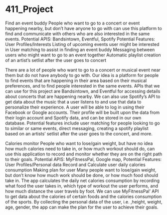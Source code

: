 # 411_Project

Find an event buddy
People who want to go to a concert or event happening nearby, but don’t have anyone to go with can use this platform to find and communicate with others who are also interested in the same events.
Potential APIS: Bandsintown, Eventful, Spotify
Potential Features:
User Profiles/Interests
Listing of upcoming events user might be interested in
User matching to assist in finding an event buddy
Messaging between users who might want to go to an event together
Automatic playlist creation of an artist’s setlist after the user goes to concert

There are a lot of people who want to go to a concert or musical event near them but do not have anybody to go with. Our idea is a platform for people to find events that are happening in their area based on their musical preferences, and to find people interested in the same events. APIs that we can use for this project are Bandsintown, and Eventful for accessing details about concerts that are happening nearby. We can also use Spotify’s API to get data about the music that a user listens to and use that data to personalize their experience. A user will be able to log in using their Facebook or Google accounts. Their profile will be built upon the data from their login account and Spotify data, and can be stored in our own database. Potential features include user matching for people looking to go to similar or same events, direct messaging, creating a spotify playlist based on an artists’ setlist after the user goes to the concert, and more. 



Calories monitor
People who want to lose/gain weight, but have no idea how much calories need to take in, or how much workout should do, can use this application to record and monitor whether they are on the right path to their goals.
Potential APIS: MyFitnessPal, Google map,
Potential Features:
User Profiles/Personal data
Record and Calculate user daily calories consumption
Making plan for user
Many people want to lose/gain weight, but don’t know how much work should be done, or how much food should take in. The app calculates the daily net calories consumption by recording what food the user takes in, which type of workout the user performs, and how much distance the user travels by foot.  We can use MyFitnessPal’ API to get data about the calories of certain foods and the calories consumption of the sports. By collecting the personal data of the user, i.e. ,height, weight, age, gender, the app can make the plan for the user to achieve their goals. 

